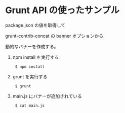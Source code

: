 

# Grunt API の使ったサンプル

package.json の値を取得して

grunt-contrib-concat の banner オプションから

動的なバナーを作成する。


1. npm install を実行する

		$ npm install


2. grunt を実行する

		$ grunt


3. main.js にバナーが追加されている

		$ cat main.js
